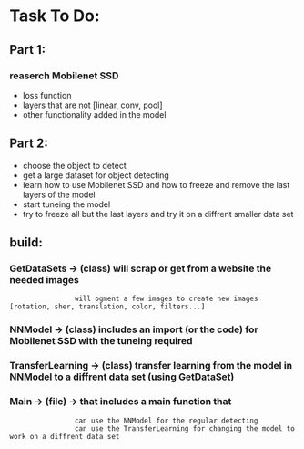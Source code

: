 # Task To Do:

## Part 1:
### reaserch Mobilenet SSD
- loss function
- layers that are not [linear, conv, pool]
- other functionality added in the model

## Part 2:
- choose the object to detect
- get a large dataset for object detecting
- learn how to use Mobilenet SSD and how to freeze and remove the last layers of the model
- start tuneing the model
- try to freeze all but the last layers and try it on a diffrent smaller data set

## build:
### GetDataSets -> (class) will scrap or get from a website the needed images 
                    will ogment a few images to create new images [rotation, sher, translation, color, filters...]
### NNModel -> (class) includes an import (or the code) for Mobilenet SSD with the tuneing required
### TransferLearning -> (class) transfer learning from the model in NNModel to a diffrent data set (using GetDataSet)
### Main -> (file) -> that includes a main function that 
                    can use the NNModel for the regular detecting
                    can use the TransferLearning for changing the model to work on a diffrent data set

